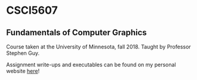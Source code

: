 # CSCI5607
## Fundamentals of Computer Graphics
Course taken at the University of Minnesota, fall 2018. Taught by Professor Stephen Guy.

Assignment write-ups and executables can be found on my personal website [here](https://manderfeld.github.io/CSCI5607)!
